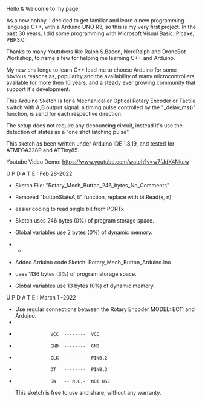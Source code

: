 Hello & Welcome to my page

As a new hobby, I decided to get familiar and learn a new programming language C++, with a Arduino UNO R3, so this is my very first project. 
In the past 30 years, I did some programming with Microsoft Visual Basic, Picaxe, PBP3.0.

Thanks to many Youtubers like Ralph S.Bacon, NerdRalph and DroneBot Workshop, to name a few for helping me learning C++ and Arduino.

My new challenge to learn C++ lead me to choose Arduino for some obvious reasons as, popularity,and the availability 
of many microcontrollers available for more then 10 years, and a steady ever growing community that support it's development.

This Arduino Sketch is for a Mechanical or Optical Rotary Encoder or Tactile switch with A,B output signal.
a timing pulse controlled by the  "_delay_ms()" function, is send for each respective direction.

The setup does not require any debouncing circuit, instead it's use
the detection of states as a "one shot latching pulse".

This sketch as been written under Arduino IDE 1.8.19, and tested for ATMEGA328P and ATTiny85.

Youtube Video Demo:  https://www.youtube.com/watch?v=w7fJdX4Nkaw

 U P D A T E : Feb 28-2022
 
 *  Sketch File: "Rotary_Mech_Button_246_bytes_No_Comments"
 *  Removed "buttonStateA,B" function, replace with bitRead(x, n) 
 *  easier coding to read single bit from PORTx
 
 *  Sketch uses 246 bytes (0%) of program storage space.
 *  Global variables use 2 bytes (0%) of dynamic memory.
 *  -
 *  Added Arduino code Sketch: Rotary_Mech_Button_Arduino.ino
 *  uses 1136 bytes (3%) of program storage space.
 *  Global variables use 13 bytes (0%) of dynamic memory.

 U P D A T E : March 1 -2022

 *  Use regular connections between the Rotary Encoder MODEL: EC11 and Arduino.
 *  
 *                  VCC  --------  VCC
 *                  GND  --------  GND
 *                  CLK  --------  PINB,2
 *                  DT   --------  PINB,3
 *                  SW   -- N.C.-  NOT USE
 
     This sketch is free to use and share, without any warranty.
     
     

